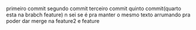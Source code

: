 primeiro commit
segundo commit
terceiro commit
quinto commit(quarto esta na brabch feature)
n sei se é pra manter o mesmo texto
arrumando pra poder dar merge na feature2 e feature
